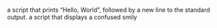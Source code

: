 a script that prints “Hello, World”, followed by a new line to the standard output.
 a script that displays a confused smily 
